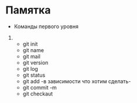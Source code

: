 # Памятка 
* Команды первого  уровня 
1.  * git init
    * git name 
    *  git mail 
    * git version 
    * git log  
    * git status 
    * git add -в зависимости что хотим сделать- 
    * git commit -m 
    * git checkaut 

